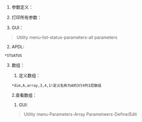 1. 参数定义：

2. 打印所有参数：
  
  1. GUI：
  >Utility menu-list-status-parameters-all parameters
  2. APDL:
  ```
  *STUATUS
  ```

3. 数组：

   1. 定义数组：

   ```
   *dim,A,array,3,4,1!定义名称为A的3行4列1层数组
   ```

   2.查看数组：

     1. GUI:
     >Utility menu-Parameters-Array Parametwers-Define/Edit
